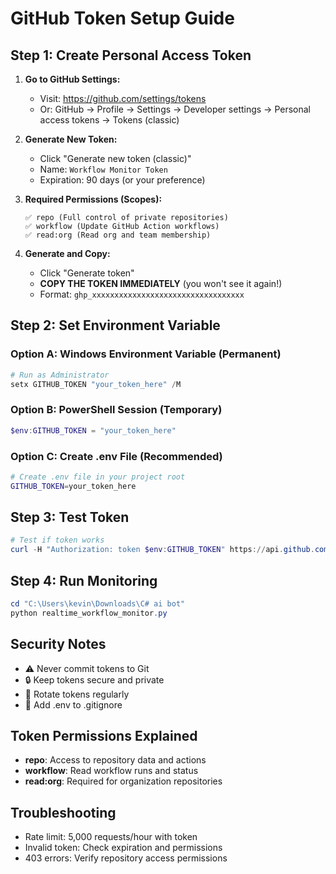 # GitHub Token Setup Guide

## Step 1: Create Personal Access Token

1. **Go to GitHub Settings:**
   - Visit: https://github.com/settings/tokens
   - Or: GitHub → Profile → Settings → Developer settings → Personal access tokens → Tokens (classic)

2. **Generate New Token:**
   - Click "Generate new token (classic)"
   - Name: `Workflow Monitor Token`
   - Expiration: 90 days (or your preference)

3. **Required Permissions (Scopes):**
   ```
   ✅ repo (Full control of private repositories)
   ✅ workflow (Update GitHub Action workflows)
   ✅ read:org (Read org and team membership)
   ```

4. **Generate and Copy:**
   - Click "Generate token"
   - **COPY THE TOKEN IMMEDIATELY** (you won't see it again!)
   - Format: `ghp_xxxxxxxxxxxxxxxxxxxxxxxxxxxxxxxxxx`

## Step 2: Set Environment Variable

### Option A: Windows Environment Variable (Permanent)
```powershell
# Run as Administrator
setx GITHUB_TOKEN "your_token_here" /M
```

### Option B: PowerShell Session (Temporary)
```powershell
$env:GITHUB_TOKEN = "your_token_here"
```

### Option C: Create .env File (Recommended)
```bash
# Create .env file in your project root
GITHUB_TOKEN=your_token_here
```

## Step 3: Test Token
```powershell
# Test if token works
curl -H "Authorization: token $env:GITHUB_TOKEN" https://api.github.com/user
```

## Step 4: Run Monitoring
```powershell
cd "C:\Users\kevin\Downloads\C# ai bot"
python realtime_workflow_monitor.py
```

## Security Notes
- ⚠️ Never commit tokens to Git
- 🔒 Keep tokens secure and private
- 🔄 Rotate tokens regularly
- 📝 Add .env to .gitignore

## Token Permissions Explained
- **repo**: Access to repository data and actions
- **workflow**: Read workflow runs and status
- **read:org**: Required for organization repositories

## Troubleshooting
- Rate limit: 5,000 requests/hour with token
- Invalid token: Check expiration and permissions
- 403 errors: Verify repository access permissions
